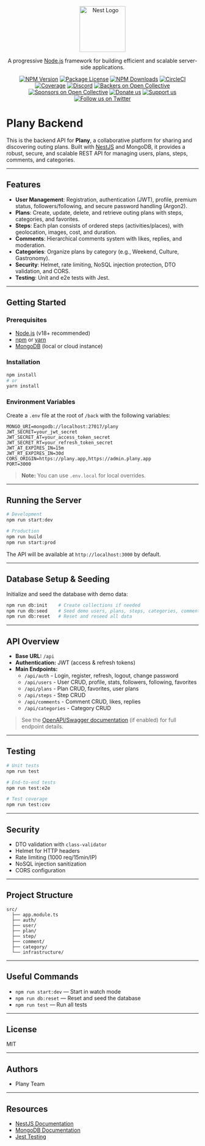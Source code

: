 <p align="center">
  <a href="http://nestjs.com/" target="blank"><img src="https://nestjs.com/img/logo-small.svg" width="120" alt="Nest Logo" /></a>
</p>

[circleci-image]: https://img.shields.io/circleci/build/github/nestjs/nest/master?token=abc123def456
[circleci-url]: https://circleci.com/gh/nestjs/nest

  <p align="center">A progressive <a href="http://nodejs.org" target="_blank">Node.js</a> framework for building efficient and scalable server-side applications.</p>
    <p align="center">
<a href="https://www.npmjs.com/~nestjscore" target="_blank"><img src="https://img.shields.io/npm/v/@nestjs/core.svg" alt="NPM Version" /></a>
<a href="https://www.npmjs.com/~nestjscore" target="_blank"><img src="https://img.shields.io/npm/l/@nestjs/core.svg" alt="Package License" /></a>
<a href="https://www.npmjs.com/~nestjscore" target="_blank"><img src="https://img.shields.io/npm/dm/@nestjs/common.svg" alt="NPM Downloads" /></a>
<a href="https://circleci.com/gh/nestjs/nest" target="_blank"><img src="https://img.shields.io/circleci/build/github/nestjs/nest/master" alt="CircleCI" /></a>
<a href="https://coveralls.io/github/nestjs/nest?branch=master" target="_blank"><img src="https://coveralls.io/repos/github/nestjs/nest/badge.svg?branch=master#9" alt="Coverage" /></a>
<a href="https://discord.gg/G7Qnnhy" target="_blank"><img src="https://img.shields.io/badge/discord-online-brightgreen.svg" alt="Discord"/></a>
<a href="https://opencollective.com/nest#backer" target="_blank"><img src="https://opencollective.com/nest/backers/badge.svg" alt="Backers on Open Collective" /></a>
<a href="https://opencollective.com/nest#sponsor" target="_blank"><img src="https://opencollective.com/nest/sponsors/badge.svg" alt="Sponsors on Open Collective" /></a>
  <a href="https://paypal.me/kamilmysliwiec" target="_blank"><img src="https://img.shields.io/badge/Donate-PayPal-ff3f59.svg" alt="Donate us"/></a>
    <a href="https://opencollective.com/nest#sponsor"  target="_blank"><img src="https://img.shields.io/badge/Support%20us-Open%20Collective-41B883.svg" alt="Support us"></a>
  <a href="https://twitter.com/nestframework" target="_blank"><img src="https://img.shields.io/twitter/follow/nestframework.svg?style=social&label=Follow" alt="Follow us on Twitter"></a>
</p>
  <!--[![Backers on Open Collective](https://opencollective.com/nest/backers/badge.svg)](https://opencollective.com/nest#backer)
  [![Sponsors on Open Collective](https://opencollective.com/nest/sponsors/badge.svg)](https://opencollective.com/nest#sponsor)-->

# Plany Backend

This is the backend API for **Plany**, a collaborative platform for sharing and discovering outing plans. Built with [NestJS](https://nestjs.com/) and MongoDB, it provides a robust, secure, and scalable REST API for managing users, plans, steps, comments, and categories.

---

## Features

- **User Management**: Registration, authentication (JWT), profile, premium status, followers/following, and secure password handling (Argon2).
- **Plans**: Create, update, delete, and retrieve outing plans with steps, categories, and favorites.
- **Steps**: Each plan consists of ordered steps (activities/places), with geolocation, images, cost, and duration.
- **Comments**: Hierarchical comments system with likes, replies, and moderation.
- **Categories**: Organize plans by category (e.g., Weekend, Culture, Gastronomy).
- **Security**: Helmet, rate limiting, NoSQL injection protection, DTO validation, and CORS.
- **Testing**: Unit and e2e tests with Jest.

---

## Getting Started

### Prerequisites

- [Node.js](https://nodejs.org/) (v18+ recommended)
- [npm](https://www.npmjs.com/) or [yarn](https://yarnpkg.com/)
- [MongoDB](https://www.mongodb.com/) (local or cloud instance)

### Installation

```bash
npm install
# or
yarn install
```

### Environment Variables

Create a `.env` file at the root of `/back` with the following variables:

```
MONGO_URI=mongodb://localhost:27017/plany
JWT_SECRET=your_jwt_secret
JWT_SECRET_AT=your_access_token_secret
JWT_SECRET_RT=your_refresh_token_secret
JWT_AT_EXPIRES_IN=15m
JWT_RT_EXPIRES_IN=30d
CORS_ORIGIN=https://plany.app,https://admin.plany.app
PORT=3000
```

> **Note:** You can use `.env.local` for local overrides.

---

## Running the Server

```bash
# Development
npm run start:dev

# Production
npm run build
npm run start:prod
```

The API will be available at `http://localhost:3000` by default.

---

## Database Setup & Seeding

Initialize and seed the database with demo data:

```bash
npm run db:init    # Create collections if needed
npm run db:seed    # Seed demo users, plans, steps, categories, comments
npm run db:reset   # Reset and reseed all data
```

---

## API Overview

- **Base URL:** `/api`
- **Authentication:** JWT (access & refresh tokens)
- **Main Endpoints:**
  - `/api/auth` - Login, register, refresh, logout, change password
  - `/api/users` - User CRUD, profile, stats, followers, following, favorites
  - `/api/plans` - Plan CRUD, favorites, user plans
  - `/api/steps` - Step CRUD
  - `/api/comments` - Comment CRUD, likes, replies
  - `/api/categories` - Category CRUD

> See the [OpenAPI/Swagger documentation](#) (if enabled) for full endpoint details.

---

## Testing

```bash
# Unit tests
npm run test

# End-to-end tests
npm run test:e2e

# Test coverage
npm run test:cov
```

---

## Security

- DTO validation with `class-validator`
- Helmet for HTTP headers
- Rate limiting (1000 req/15min/IP)
- NoSQL injection sanitization
- CORS configuration

---

## Project Structure

```
src/
  ├── app.module.ts
  ├── auth/
  ├── user/
  ├── plan/
  ├── step/
  ├── comment/
  ├── category/
  └── infrastructure/
```

---

## Useful Commands

- `npm run start:dev` — Start in watch mode
- `npm run db:reset` — Reset and seed the database
- `npm run test` — Run all tests

---

## License

MIT

---

## Authors

- Plany Team

---

## Resources

- [NestJS Documentation](https://docs.nestjs.com)
- [MongoDB Documentation](https://docs.mongodb.com/)
- [Jest Testing](https://jestjs.io/)
